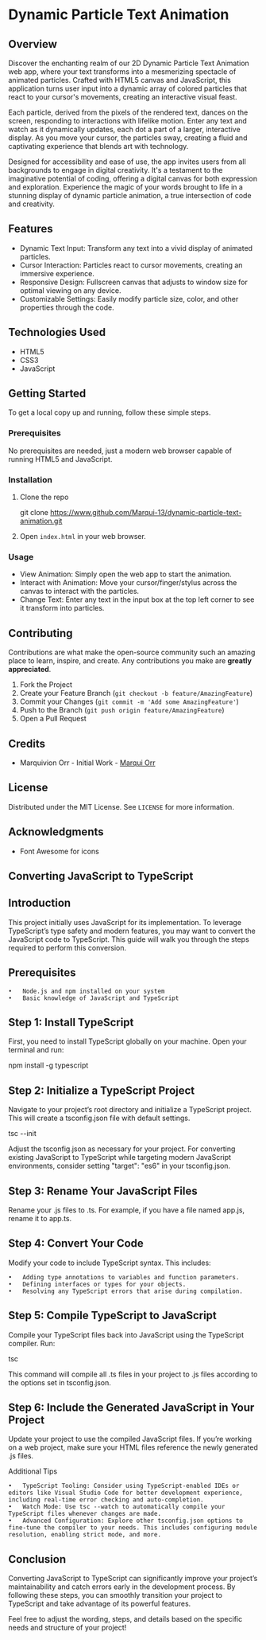 # Dynamic Particle Text Animation

## Overview

Discover the enchanting realm of our 2D Dynamic Particle Text Animation web app, where your text transforms into a mesmerizing spectacle of animated particles. Crafted with HTML5 canvas and JavaScript, this application turns user input into a dynamic array of colored particles that react to your cursor's movements, creating an interactive visual feast. 

Each particle, derived from the pixels of the rendered text, dances on the screen, responding to interactions with lifelike motion. Enter any text and watch as it dynamically updates, each dot a part of a larger, interactive display. As you move your cursor, the particles sway, creating a fluid and captivating experience that blends art with technology.

Designed for accessibility and ease of use, the app invites users from all backgrounds to engage in digital creativity. It's a testament to the imaginative potential of coding, offering a digital canvas for both expression and exploration. Experience the magic of your words brought to life in a stunning display of dynamic particle animation, a true intersection of code and creativity.

## Features

- Dynamic Text Input: Transform any text into a vivid display of animated particles.
- Cursor Interaction: Particles react to cursor movements, creating an immersive experience.
- Responsive Design: Fullscreen canvas that adjusts to window size for optimal viewing on any device.
- Customizable Settings: Easily modify particle size, color, and other properties through the code.

## Technologies Used

- HTML5
- CSS3
- JavaScript

## Getting Started

To get a local copy up and running, follow these simple steps.

### Prerequisites

No prerequisites are needed, just a modern web browser capable of running HTML5 and JavaScript.

### Installation

1. Clone the repo
  
   git clone https://www.github.com/Marqui-13/dynamic-particle-text-animation.git
 
2. Open `index.html` in your web browser.

### Usage

- View Animation: Simply open the web app to start the animation.
- Interact with Animation: Move your cursor/finger/stylus across the canvas to interact with the particles.
- Change Text: Enter any text in the input box at the top left corner to see it transform into particles.

## Contributing

Contributions are what make the open-source community such an amazing place to learn, inspire, and create. Any contributions you make are **greatly appreciated**.

1. Fork the Project
2. Create your Feature Branch (`git checkout -b feature/AmazingFeature`)
3. Commit your Changes (`git commit -m 'Add some AmazingFeature'`)
4. Push to the Branch (`git push origin feature/AmazingFeature`)
5. Open a Pull Request

## Credits

- Marquivion Orr - Initial Work - [Marqui Orr](https://www.github.com/Marqui-13)

## License

Distributed under the MIT License. See `LICENSE` for more information.

## Acknowledgments

- Font Awesome for icons


## Converting JavaScript to TypeScript

## Introduction

This project initially uses JavaScript for its implementation. To leverage TypeScript’s type safety and modern features, you may want to convert the JavaScript code to TypeScript. This guide will walk you through the steps required to perform this conversion.

## Prerequisites

	•	Node.js and npm installed on your system
	•	Basic knowledge of JavaScript and TypeScript

## Step 1: Install TypeScript

First, you need to install TypeScript globally on your machine. Open your terminal and run:

npm install -g typescript

## Step 2: Initialize a TypeScript Project

Navigate to your project’s root directory and initialize a TypeScript project. This will create a tsconfig.json file with default settings.

tsc --init

Adjust the tsconfig.json as necessary for your project. For converting existing JavaScript to TypeScript while targeting modern JavaScript environments, consider setting "target": "es6" in your tsconfig.json.

## Step 3: Rename Your JavaScript Files

Rename your .js files to .ts. For example, if you have a file named app.js, rename it to app.ts.

## Step 4: Convert Your Code

Modify your code to include TypeScript syntax. This includes:

	•	Adding type annotations to variables and function parameters.
	•	Defining interfaces or types for your objects.
	•	Resolving any TypeScript errors that arise during compilation.

## Step 5: Compile TypeScript to JavaScript

Compile your TypeScript files back into JavaScript using the TypeScript compiler. Run:

tsc

This command will compile all .ts files in your project to .js files according to the options set in tsconfig.json.

## Step 6: Include the Generated JavaScript in Your Project

Update your project to use the compiled JavaScript files. If you’re working on a web project, make sure your HTML files reference the newly generated .js files.

Additional Tips

	•	TypeScript Tooling: Consider using TypeScript-enabled IDEs or editors like Visual Studio Code for better development experience, including real-time error checking and auto-completion.
	•	Watch Mode: Use tsc --watch to automatically compile your TypeScript files whenever changes are made.
	•	Advanced Configuration: Explore other tsconfig.json options to fine-tune the compiler to your needs. This includes configuring module resolution, enabling strict mode, and more.

## Conclusion

Converting JavaScript to TypeScript can significantly improve your project’s maintainability and catch errors early in the development process. By following these steps, you can smoothly transition your project to TypeScript and take advantage of its powerful features.

Feel free to adjust the wording, steps, and details based on the specific needs and structure of your project!